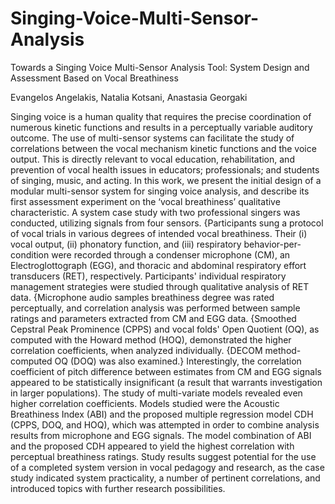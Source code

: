 # Singing-Voice-Multi-Sensor-Analysis

Towards a Singing Voice Multi-Sensor Analysis Tool:
System Design and Assessment Based on Vocal Breathiness

Evangelos Angelakis, Natalia Kotsani, Anastasia Georgaki

Singing voice is a human quality that requires the precise coordination of numerous kinetic functions and results in a perceptually variable auditory outcome. The use of multi-sensor systems can facilitate the study of correlations between the vocal mechanism kinetic functions and the voice output. This is directly relevant to vocal education, rehabilitation, and prevention of vocal health issues in educators; professionals; and students of singing, music, and acting.
In this work, we present the initial design of a modular multi-sensor system for singing voice analysis, and describe its first assessment experiment on the ‘vocal breathiness’ qualitative characteristic. A system case study with two professional singers was conducted, utilizing signals from four sensors. {Participants sung a protocol of vocal trials in various degrees of intended vocal breathiness. Their (i) vocal output, (ii) phonatory function, and (iii) respiratory behavior-per-condition were recorded through a  condenser microphone (CM), an Electroglottograph (EGG), and thoracic and abdominal respiratory effort transducers (RET), respectively.
Participants' individual respiratory management strategies were studied through qualitative analysis of RET data.
{Microphone audio samples breathiness degree was rated perceptually, and correlation analysis was performed between sample ratings and parameters extracted from CM and EGG data.
{Smoothed Cepstral Peak Prominence (CPPS) and vocal folds' Open Quotient (OQ), as computed with the Howard method (HOQ), demonstrated the higher correlation coefficients, when analyzed individually. {DECOM method-computed OQ (DOQ) was also examined.} Interestingly, the correlation coefficient of pitch difference between estimates from CM and EGG signals appeared to be statistically insignificant (a result that warrants investigation in larger populations). The study of multi-variate models revealed even higher correlation coefficients. 
Models studied were the Acoustic Breathiness Index (ABI) and the proposed multiple regression model CDH (CPPS, DOQ, and HOQ), which was attempted in order to combine analysis results from microphone and EGG signals. The model combination of ABI and the proposed CDH appeared to yield the highest correlation with perceptual breathiness ratings. Study results suggest potential for the use of a completed system version in vocal pedagogy and research, as the case study indicated system practicality, a number of pertinent correlations, and introduced topics with further research possibilities.
